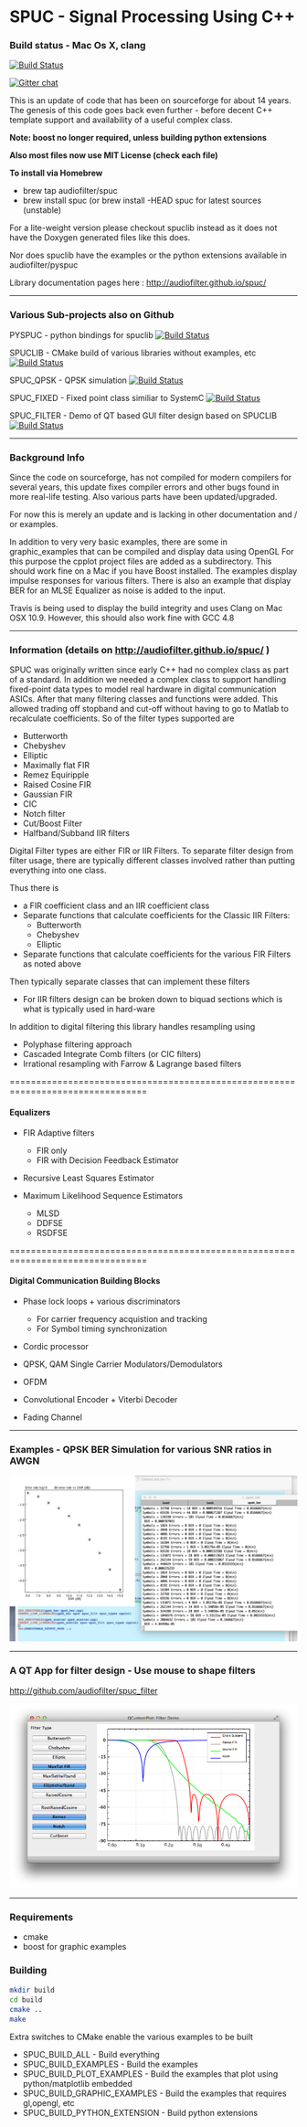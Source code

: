 SPUC - Signal Processing Using C++
================================================================================

### Build status - Mac Os X, clang
[![Build Status](https://travis-ci.org/audiofilter/spuc.png)](https://travis-ci.org/audiofilter/spuc)

[![Gitter chat](https://badges.gitter.im/audiofilter/spuc.png)](https://gitter.im/audiofilter/spuc)

This is an update of code that has been on sourceforge for about 14 years. The genesis of this code goes back even further - before decent C++ template support and availability of a useful complex class.

**Note: boost no longer required, unless building python extensions**

**Also most files now use MIT License (check each file)**

**To install via Homebrew**
* brew tap audiofilter/spuc
* brew install spuc  (or brew install -HEAD spuc for latest sources (unstable)

For a lite-weight version please checkout spuclib instead as it does not have the Doxygen generated files like this does.

Nor does spuclib have the examples or the python extensions available in audiofilter/pyspuc

Library documentation pages here : http://audiofilter.github.io/spuc/

----
### Various Sub-projects also on Github

PYSPUC - python bindings for spuclib
[![Build Status](https://travis-ci.org/audiofilter/pyspuc.png)](https://travis-ci.org/audiofilter/pyspuc) 

SPUCLIB - CMake build of various libraries without examples, etc
[![Build Status](https://travis-ci.org/audiofilter/spuclib.png)](https://travis-ci.org/audiofilter/spuclib)

SPUC_QPSK - QPSK simulation
[![Build Status](https://travis-ci.org/audiofilter/spuc_qpsk.png)](https://travis-ci.org/audiofilter/spuc_qpsk)

SPUC_FIXED - Fixed point class similiar to SystemC
[![Build Status](https://travis-ci.org/audiofilter/spuc_fixed.png)](https://travis-ci.org/audiofilter/spuc_fixed)

SPUC_FILTER - Demo of QT based GUI filter design based on SPUCLIB
[![Build Status](https://travis-ci.org/audiofilter/spuc_filter.png)](https://travis-ci.org/audiofilter/spuc_filter)


----

### Background Info

Since the code on sourceforge, has not compiled for modern compilers for several years, this update fixes compiler errors and other bugs found in more real-life testing. Also various parts have been updated/upgraded.

For now this is merely an update and is lacking in other documentation and / or examples.

In addition to very very basic examples, there are some in graphic_examples that can be compiled and display data using OpenGL
For this purpose the cpplot project files are added as a subdirectory.
This should work fine on a Mac if you have Boost installed.
The examples display impulse responses for various filters.
There is also an example that display BER for an MLSE Equalizer as noise is added to the input.

Travis is being used to display the build integrity and uses Clang on Mac OSX 10.9. However, this should also work fine with GCC 4.8

----


### Information (details on http://audiofilter.github.io/spuc/ )

SPUC was originally written since early C++ had no complex class as part of a standard. In addition we needed a complex class to support handling fixed-point data types to model real hardware in digital communication ASICs.
After that many filtering classes and functions were added. This allowed trading off stopband and cut-off without having to go to Matlab to recalculate coefficients. So of the filter types supported are

* Butterworth
* Chebyshev
* Elliptic
* Maximally flat FIR
* Remez Equiripple
* Raised Cosine FIR
* Gaussian FIR
* CIC
* Notch filter
* Cut/Boost Filter
* Halfband/Subband IIR filters
	   
Digital Filter types are either FIR or IIR Filters. To separate filter design from filter usage, there are typically different classes involved rather than putting everything into one class.

Thus there is 

* a FIR coefficient class and an IIR coefficient class
* Separate functions that calculate coefficients for the Classic IIR Filters:
	* Butterworth
	* Chebyshev			
	* Elliptic
* Separate functions that calculate coefficients for the various FIR Filters as noted above

Then typically separate classes that can implement these filters

* For IIR filters design can be broken down to biquad sections which is what is typically used in hard-ware

In addition to digital filtering this library handles resampling using

* Polyphase filtering approach
* Cascaded Integrate Comb filters (or CIC filters)
* Irrational resampling with Farrow & Lagrange based filters

================================================================================

#### Equalizers

* FIR Adaptive filters
	* FIR only
	* FIR with Decision Feedback Estimator

* Recursive Least Squares Estimator

* Maximum Likelihood Sequence Estimators
	* MLSD
	* DDFSE
	* RSDFSE

================================================================================

#### Digital Communication Building Blocks

* Phase lock loops + various discriminators
	* For carrier frequency acquistion and tracking
	* For Symbol timing synchronization

* Cordic processor
* QPSK, QAM Single Carrier Modulators/Demodulators
* OFDM 
* Convolutional Encoder + Viterbi Decoder

* Fading Channel




----
### Examples - QPSK BER Simulation for various SNR ratios in AWGN

![QPSK BER](BER.png "QPSK BER example")


----
### A QT App for filter design - Use mouse to shape filters 

http://github.com/audiofilter/spuc_filter

![Demo App in SPUC filter](app.png "Filter example using QT")


-----
### Requirements
* cmake
* boost for graphic examples 

### Building

```sh
mkdir build
cd build
cmake ..
make
```

Extra switches to CMake enable the various examples to be built


* SPUC_BUILD_ALL - Build everything
* SPUC_BUILD_EXAMPLES - Build the examples
* SPUC_BUILD_PLOT_EXAMPLES - Build the examples that plot using python/matplotlib embedded
* SPUC_BUILD_GRAPHIC_EXAMPLES - Build the examples that requires gl,opengl, etc
* SPUC_BUILD_PYTHON_EXTENSION - Build python extensions
